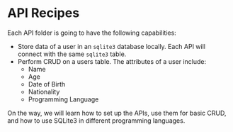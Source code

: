 # API Recipes

Each API folder is going to have the following capabilities:

* Store data of a user in an `sqlite3` database locally. Each API will connect with the same `sqlite3` table.
* Perform CRUD on a users table. The attributes of a user include:
  * Name
  * Age
  * Date of Birth
  * Nationality
  * Programming Language

On the way, we will learn how to set up the APIs, use them for basic CRUD, and how to use SQLite3 in different programming languages.



